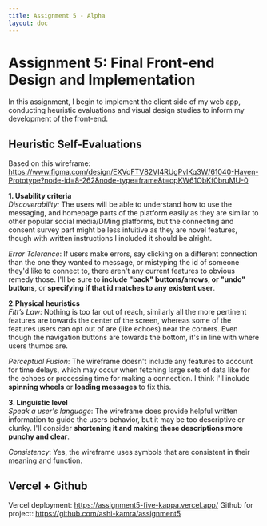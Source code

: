 ```yaml
---
title: Assignment 5 - Alpha
layout: doc
---
```

# Assignment 5: Final Front-end Design and Implementation #
In this assignment, I begin to implement the client side of my web app, conducting heuristic evaluations and visual design studies to inform my development of the front-end.

## Heuristic Self-Evaluations ##
Based on this wireframe: https://www.figma.com/design/EXVqFTV82VI4RUgPvlKq3W/61040-Haven-Prototype?node-id=8-262&node-type=frame&t=opKW61ObKf0bruMU-0

**1. Usability criteria** <br>
*Discoverability:* The users will be able to understand how to use the messaging, and homepage parts of the platform easily as they are similar to other popular social media/DMing platforms, but the connecting and consent survey part might be less intuitive as they are novel features, though with written instructions I included it should be alright. 

*Error Tolerance*: If users make errors, say clicking on a different connection than the one they wanted to message, or mistyping the id of someone they'd like to connect to, there aren't any current features to obvious remedy those. I'll be sure to **include "back" buttons/arrows, or "undo" buttons**, or **specifying if that id matches to any existent user**. 

**2.Physical heuristics** <br>
*Fitt’s Law*: Nothing is too far out of reach, similarly all the more pertinent features are towards the center of the screen, whereas some of the features users can opt out of are (like echoes) near the corners. Even though the navigation buttons are towards the bottom, it's in line with where users thumbs are.  

*Perceptual Fusion*: The wireframe doesn't include any features to account for time delays, which may occur when fetching large sets of data like for the echoes or processing time for making a connection. I think I'll include **spinning wheels** or **loading messages** to fix this.

**3. Linguistic level** <br>
*Speak a user's language*: The wireframe does provide helpful written information to guide the users behavior, but it may be too descriptive or clunky. I'll consider **shortening it and making these descriptions more punchy and clear**.

*Consistency*: Yes, the wireframe uses symbols that are consistent in their meaning and function.

## Vercel + Github ##
Vercel deployment: https://assignment5-five-kappa.vercel.app/
Github for project: https://github.com/ashi-kamra/assignment5
